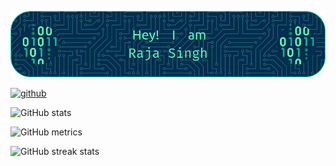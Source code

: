 ![](https://github.com/Rajasgh18/Rajasgh18/blob/main/rajasgh18-github-header.png?raw=true)




[<img src='https://cdn.jsdelivr.net/npm/simple-icons@3.0.1/icons/github.svg' alt='github' height='40'>](https://github.com/Rajasgh18)  

![GitHub stats](https://github-readme-stats.vercel.app/api?username=Rajasgh18&show_icons=true&count_private=true)  

![GitHub metrics](https://metrics.lecoq.io/Rajasgh18)  

![GitHub streak stats](https://streak-stats.demolab.com/?user=Rajasgh18)  


